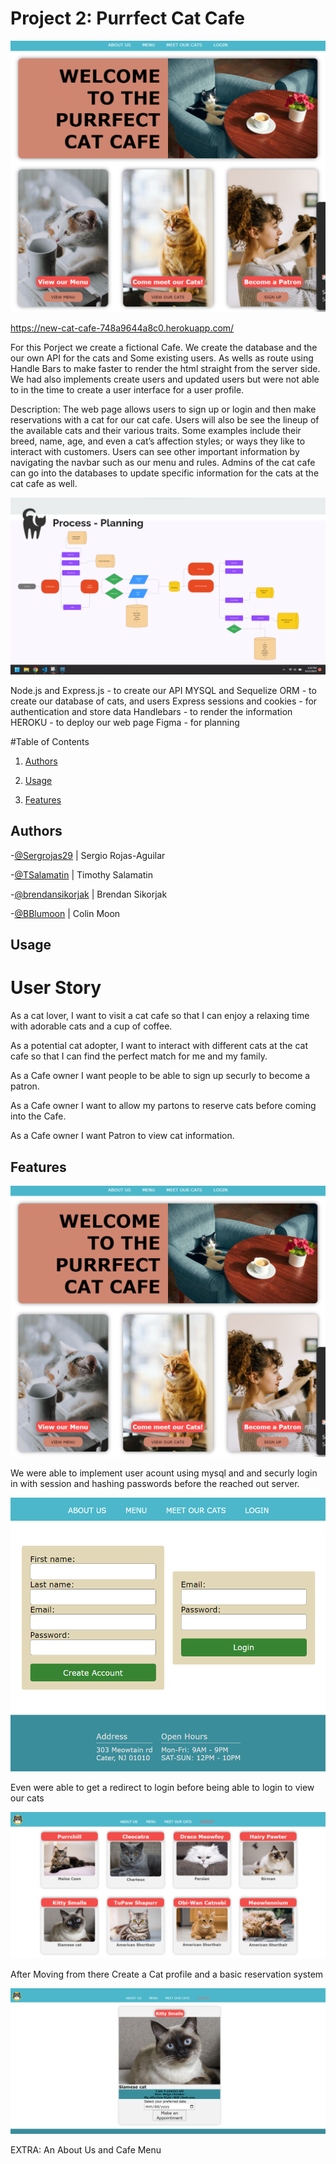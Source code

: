 # Project 2: Purrfect Cat Cafe
![Homepage](./readmeAssets/Homepage.png)

https://new-cat-cafe-748a9644a8c0.herokuapp.com/



For this Porject we create a fictional Cafe. We create the database and the our own API for the cats and Some existing users. As wells as route using Handle Bars to make faster to render the html straight from the server side.
We had also implements create users and updated users but were not able to in the time to create a user interface for a user profile.



Description:
The web page allows users to sign up or login and then make reservations with a cat for our cat cafe. Users will also be see the lineup of the available cats and their various traits. Some examples include their breed, name, age, and even a cat’s affection styles; or ways they like to interact with customers. Users can see other important information by navigating the navbar such as our menu and rules. 
Admins of the cat cafe can go into the databases to update specific information for the cats at the cat cafe as well.

![Process](./readmeAssets/process.png)


Node.js and Express.js - to create our API
MYSQL and Sequelize ORM - to create our database of cats, and users
Express sessions and cookies - for authentication and store data
Handlebars - to render the information
HEROKU - to deploy our web page 
Figma - for planning




#Table of Contents

1. [Authors](#authors)

2. [Usage](#Usage)
    
3. [Features](#features)
    

    


## Authors

-[@Sergrojas29](https://github.com/Sergrojas29) | Sergio Rojas-Aguilar

-[@TSalamatin](https://github.com/TSalamatin) | Timothy Salamatin

-[@brendansikorjak](https://github.com/brendansikorjak) | Brendan Sikorjak

-[@BBlumoon](https://github.com/BBlumoon) | Colin Moon



## Usage

# User Story

As a cat lover, I want to visit a cat cafe so that I can enjoy a relaxing time with adorable cats and a cup of coffee.

As a potential cat adopter, I want to interact with different cats at the cat cafe so that I can find the perfect match for me and my family.

As a Cafe owner I want people to be able to sign up securly to become a patron.

As a Cafe owner I want to allow my partons to reserve cats before coming into the Cafe.

As a Cafe owner I want Patron to view cat information.



## Features

![Homepage](./readmeAssets/Homepage.png)

We were able to implement user acount using mysql and and securly login in with session and hashing passwords before the reached out server.

![LoginPage](./readmeAssets/login.png)

Even were able to get a redirect to login before being able to login to view our cats

![Cats](./readmeAssets/Cats.png)

After Moving from there Create a Cat profile and a basic reservation system


![Cat-Profile](./readmeAssets/cat%20profile.png)


EXTRA: An About Us and Cafe Menu


